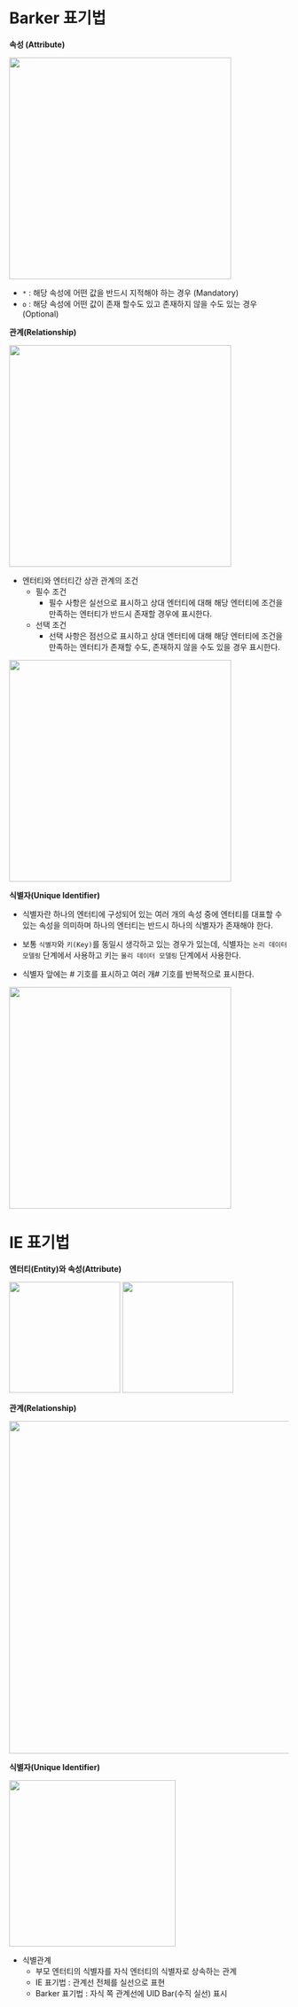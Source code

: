 # **Barker 표기법**

**속성 (Attribute)**

<img src="https://user-images.githubusercontent.com/66513003/119123802-ed91ff00-ba6a-11eb-9086-203904191636.png" width="400">

- `*` : 해당 속성에 어떤 값을 반드시 지적해야 하는 경우 (Mandatory)
- `o` : 해당 속성에 어떤 값이 존재 할수도 있고 존재하지 않을 수도 있는 경우 (Optional)

**관계(Relationship)**

<img src="https://user-images.githubusercontent.com/66513003/119124189-5a0cfe00-ba6b-11eb-9cca-0df71ebc84fd.png" width="400">

- 엔터티와 엔터티간 상관 관계의 조건
    - 필수 조건
        - 필수 사항은 실선으로 표시하고 상대 엔터티에 대해 해당 엔터티에 조건을 만족하는 엔터티가 반드시 존재할 경우에 표시한다.
    - 선택 조건
        - 선택 사항은 점선으로 표시하고 상대 엔터티에 대해 해당 엔터티에 조건을 만족하는 엔터티가 존재할 수도, 존재하지 않을 수도 있을 경우 표시한다.

<img src="https://user-images.githubusercontent.com/66513003/119124443-a22c2080-ba6b-11eb-8619-a484770ff965.png" width="400">

**식별자(Unique Identifier)**

- 식별자란 하나의 엔터티에 구성되어 있는 여러 개의 속성 중에 엔터티를 대표할 수 있는 속성을 의미하며
하나의 엔터티는 반드시 하나의 식별자가 존재해야 한다.

- 보통 `식별자`와 `키(Key)`를 동일시 생각하고 있는 경우가 있는데,
식별자는 `논리 데이터 모델링` 단계에서 사용하고 키는 `물리 데이터 모델링` 단계에서 사용한다.

- 식별자 앞에는 # 기호를 표시하고 여러 개# 기호를 반복적으로 표시한다.

<img src="https://user-images.githubusercontent.com/66513003/119124793-064ee480-ba6c-11eb-87f2-135ea93a80ee.png" width="400">

#

# **IE 표기법**

**엔터티(Entity)와 속성(Attribute)**  

<img src="https://user-images.githubusercontent.com/66513003/119125302-955bfc80-ba6c-11eb-8d5d-6b64ee7cd7cb.png
" width="200">
<img src="https://user-images.githubusercontent.com/66513003/119125335-9f7dfb00-ba6c-11eb-979d-126563bd7861.png
" width="200">

**관계(Relationship)**

<img src="https://user-images.githubusercontent.com/66513003/119125198-79585b00-ba6c-11eb-9caa-be94e7655a6a.png
" width="600">

**식별자(Unique Identifier)**

<img src="https://user-images.githubusercontent.com/66513003/119125481-c6d4c800-ba6c-11eb-93ee-c4d37c30971f.png
" width="300">

- 식별관계
    - 부모 엔터티의 식별자를 자식 엔터티의 식별자로 상속하는 관계
    - IE 표기법 : 관계선 전체를 실선으로 표현
    - Barker 표기법 : 자식 쪽 관계선에 UID Bar(수직 실선) 표시